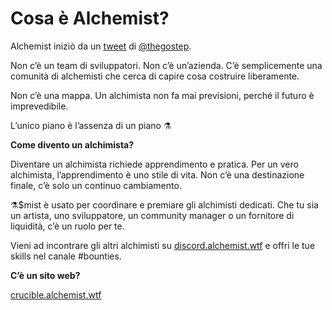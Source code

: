 # Cosa è Alchemist?

Alchemist iniziò da un [tweet](https://twitter.com/thegostep/status/1358159173440184322?s=20) di [@thegostep](https://twitter.com/thegostep).

Non c’è un team di sviluppatori. Non c’è un’azienda. C’è semplicemente una comunità di alchemisti che cerca di capire cosa costruire liberamente.

Non c’è una mappa. Un alchimista non fa mai previsioni, perché il futuro è imprevedibile.

L’unico piano è l’assenza di un piano ⚗️

**Come divento un alchimista?**

Diventare un alchimista richiede apprendimento e pratica. Per un vero alchimista, l’apprendimento è uno stile di vita. Non c’è una destinazione finale, c’è solo un continuo cambiamento.

⚗️$mist è usato per coordinare e premiare gli alchimisti dedicati. Che tu sia un artista, uno sviluppatore, un community manager o un fornitore di liquidità, c’è un ruolo per te.

Vieni ad incontrare gli altri alchimisti su [discord.alchemist.wtf](https://discord.com/invite/qWQQMMKjKe) e offri le tue skills nel canale \#bounties.

**C’è un sito web?**

[crucible.alchemist.wtf](https://crucible.alchemist.wtf/)

